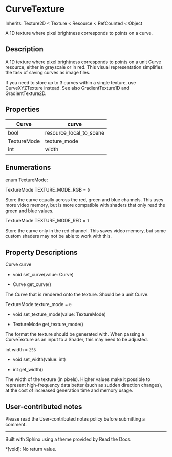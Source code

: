 # CurveTexture

Inherits: Texture2D < Texture < Resource < RefCounted < Object

A 1D texture where pixel brightness corresponds to points on a curve.

## Description

A 1D texture where pixel brightness corresponds to points on a unit Curve
resource, either in grayscale or in red. This visual representation simplifies
the task of saving curves as image files.

If you need to store up to 3 curves within a single texture, use
CurveXYZTexture instead. See also GradientTexture1D and GradientTexture2D.

## Properties

Curve | curve  
---|---  
bool | resource_local_to_scene | `false` (overrides Resource)  
TextureMode | texture_mode | `0`  
int | width | `256`  
  
## Enumerations

enum TextureMode:

TextureMode TEXTURE_MODE_RGB = `0`

Store the curve equally across the red, green and blue channels. This uses
more video memory, but is more compatible with shaders that only read the
green and blue values.

TextureMode TEXTURE_MODE_RED = `1`

Store the curve only in the red channel. This saves video memory, but some
custom shaders may not be able to work with this.

## Property Descriptions

Curve curve

  * void set_curve(value: Curve)

  * Curve get_curve()

The Curve that is rendered onto the texture. Should be a unit Curve.

TextureMode texture_mode = `0`

  * void set_texture_mode(value: TextureMode)

  * TextureMode get_texture_mode()

The format the texture should be generated with. When passing a CurveTexture
as an input to a Shader, this may need to be adjusted.

int width = `256`

  * void set_width(value: int)

  * int get_width()

The width of the texture (in pixels). Higher values make it possible to
represent high-frequency data better (such as sudden direction changes), at
the cost of increased generation time and memory usage.

## User-contributed notes

Please read the User-contributed notes policy before submitting a comment.

* * *

Built with Sphinx using a theme provided by Read the Docs.

  *[void]: No return value.

